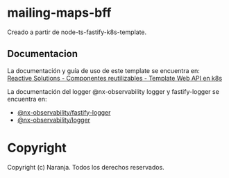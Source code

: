 # mailing-maps-bff

Creado a partir de node-ts-fastify-k8s-template.

## Documentacion

La documentación y guía de uso de este template se encuentra en: [Reactive Solutions - Componentes reutilizables - Template Web API en k8s](https://naranjafintech.atlassian.net/wiki/spaces/RSAT/pages/527216181353/Template+Web+API+en+k8s)

La documentación del logger @nx-observability logger y fastify-logger se encuentra en:

- [@nx-observability/fastify-logger](https://naranjafintech.atlassian.net/wiki/spaces/RSAT/pages/527289745424/nx-observability+fastify-logger)
- [@nx-observability/logger](https://naranjafintech.atlassian.net/wiki/spaces/RSAT/pages/527291121665/nx-observability+logger)

# Copyright

Copyright (c) Naranja. Todos los derechos reservados.
